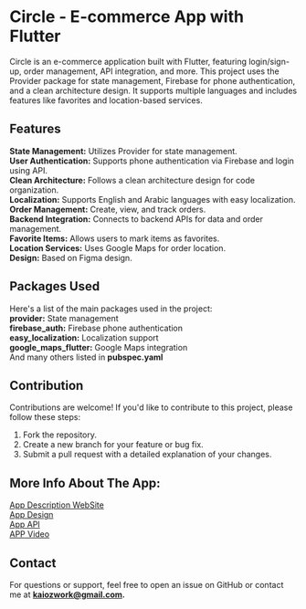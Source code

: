 # Circle - E-commerce App with Flutter
 <!-- Insert your logo or any image representing the project -->

Circle is an e-commerce application built with Flutter, featuring login/sign-up, order management, API integration, and more. This project uses the Provider package for state management, Firebase for phone authentication, and a clean architecture design. It supports multiple languages and includes features like favorites and location-based services.  

## Features
**State Management:** Utilizes Provider for state management.  
**User Authentication:** Supports phone authentication via Firebase and login using API.  
**Clean Architecture:** Follows a clean architecture design for code organization.  
**Localization:** Supports English and Arabic languages with easy localization.  
**Order Management:** Create, view, and track orders.  
**Backend Integration:** Connects to backend APIs for data and order management.  
**Favorite Items:** Allows users to mark items as favorites.  
**Location Services:** Uses Google Maps for order location.  
**Design:** Based on Figma design.  

## Packages Used
Here's a list of the main packages used in the project:  
**provider:** State management  
**firebase_auth:** Firebase phone authentication  
**easy_localization:** Localization support  
**google_maps_flutter:** Google Maps integration  
And many others listed in **pubspec.yaml**  

## Contribution
Contributions are welcome! If you'd like to contribute to this project, please follow these steps:  
1. Fork the repository.  
2. Create a new branch for your feature or bug fix.  
3. Submit a pull request with a detailed explanation of your changes.

## More Info About The App:
[App Description WebSite](https://ecommerce.project-nami.xyz/ar)  
[App Design](https://www.figma.com/proto/u0csWbiHObNaddvJbTIDuh/Circle?type=design&node-id=1-151&t=9LD5vESa5Se6UelN-1&scaling=min-zoom&page-id=0%3A1&starting-point-node-id=1%3A98&mode=design)  
[App API](https://documenter.getpostman.com/view/13312101/2s9YCASAXD)  
[APP Video](https://www.linkedin.com/posts/kailearn_flutter-ecommerce-project-activity-7193610584808947712-ug6D?utm_source=share&utm_medium=member_desktop)

## Contact
For questions or support, feel free to open an issue on GitHub or contact me at **kaiozwork@gmail.com.**
